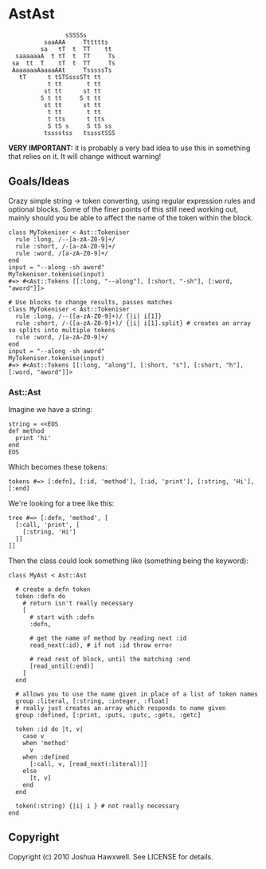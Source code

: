 # AstAst


                    sSSSSs
              saaAAA     Tttttts
             sa   tT  t  TT    tt
      saaaaaaA  t tT  t  TT     Ts
     sa  tt  T    tT  t  TT     Ts   
     AaaaaaaAaaaaAAt     TsssssTs
       tT      t tSTSsssSTt tt
               t tt       t tt
              st tt      st tt  
             S t tt     S t tt  
              st tt      st tt  
               t tt       t tt
               t tts      t tts
               S tS s     S tS ss
              tsssstss   tsssstSSS




__VERY IMPORTANT:__ it is probably a very bad idea to use this in something that relies on it. It will change without warning!

## Goals/Ideas

Crazy simple string -> token converting, using regular expression rules and optional blocks. Some of the finer points of this still need working out, mainly should you be able to affect the name of the token within the block.

    class MyTokeniser < Ast::Tokeniser
      rule :long, /--[a-zA-Z0-9]+/
      rule :short, /-[a-zA-Z0-9]+/
      rule :word, /[a-zA-Z0-9]+/
    end
    input = "--along -sh aword"
    MyTokeniser.tokenise(input)
    #=> #<Ast::Tokens [[:long, "--along"], [:short, "-sh"], [:word, "aword"]]>
    
    # Use blocks to change results, passes matches
    class MyTokeniser < Ast::Tokeniser
      rule :long, /--([a-zA-Z0-9]+)/ {|i| i[1]}
      rule :short, /-([a-zA-Z0-9]+)/ {|i| i[1].split} # creates an array so splits into multiple tokens
      rule :word, /[a-zA-Z0-9]+/
    end
    input = "--along -sh aword"
    MyTokeniser.tokenise(input)
    #=> #<Ast::Tokens [[:long, "along"], [:short, "s"], [:short, "h"], [:word, "aword"]]>

 
### Ast::Ast

Imagine we have a string:

    string = <<EOS
    def method
      print 'hi'
    end
    EOS

Which becomes these tokens:

    tokens #=> [:defn], [:id, 'method'], [:id, 'print'], [:string, 'Hi'], [:end]

We're looking for a tree like this:
  
    tree #=> [:defn, 'method', [
      [:call, 'print', [
        [:string, 'Hi']
      ]]
    ]]

Then the class could look something like (something being the keyword):

    class MyAst < Ast::Ast
    
      # create a defn token
      token :defn do
        # return isn't really necessary
        [
          # start with :defn
          :defn,
          
          # get the name of method by reading next :id
          read_next(:id), # if not :id throw error
          
          # read rest of block, until the matching :end
          [read_until(:end)]
        ]
      end
      
      # allows you to use the name given in place of a list of token names
      group :literal, [:string, :integer, :float]
      # really just creates an array which responds to name given
      group :defined, [:print, :puts, :putc, :gets, :getc]
      
      token :id do |t, v|
        case v
        when 'method'
          v
        when :defined
          [:call, v, [read_next(:literal)]]
        else
          [t, v]
        end
      end
      
      token(:string) {|i| i } # not really necessary
    end

## Copyright

Copyright (c) 2010 Joshua Hawxwell. See LICENSE for details.
